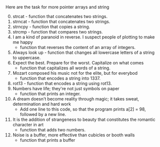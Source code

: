 
Here are the task for more pointer arrays and string

0. strcat - function that concatenates two strings.
1. strncat - function that concatenates two strings.
2. strncpy -  function that copies a string.
3. strcmp  -  function that compares two strings.
4. I am a kind of paranoid in reverse.
	 I suspect people of plotting to make me happy
	-  function that reverses the content of an array of integers.
5. Always look up - function that changes all lowercase letters of a string to uppercase.
6. Expect the best. Prepare for the worst. Capitalize on what comes
	- function that capitalizes all words of a string.
7. Mozart composed his music not for the elite, but for everybod
	-  function that encodes a string into 1337.
8. rot13 - function that encodes a string using rot13.
9. Numbers have life; they're not just symbols on paper
	- function that prints an integer.
10. A dream doesn't become reality through magic; it takes sweat, determination and hard work
	- Add one line to this code, so that the program prints a[2] = 98, followed by a new line.
11. It is the addition of strangeness to beauty that constitutes the romantic character in art
	-  function that adds two numbers.
12. Noise is a buffer, more effective than cubicles or booth walls 
	- function that prints a buffer
